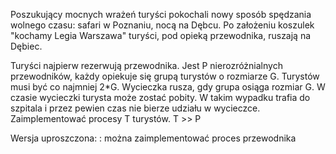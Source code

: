 Poszukujący mocnych wrażeń turyści pokochali nowy sposób spędzania wolnego czasu: safari w Poznaniu, nocą na Dębcu. Po założeniu koszulek "kochamy Legia Warszawa" turyści, pod opieką przewodnika, ruszają na Dębiec.

Turyści najpierw rezerwują przewodnika. Jest P nierozróżnialnych przewodników, każdy opiekuje się grupą turystów o rozmiarze G. Turystów musi być co najmniej 2*G.
Wycieczka rusza, gdy grupa osiąga rozmiar G.
W czasie wycieczki turysta może zostać pobity. W takim wypadku trafia do szpitala i przez pewien czas nie bierze udziału w wycieczce.
Zaimplementować procesy T turystów. T >> P

Wersja uproszczona: : można zaimplementować proces przewodnika
